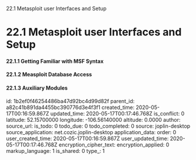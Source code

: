 22.1 Metasploit user Interfaces and Setup

# 22.1 Metasploit user Interfaces and Setup
#### 22.1.1 Getting Familiar with MSF Syntax
#### 22.1.2 Measploit Database Access
#### 22.1.3 Auxiliary Modules


id: 1b2ef0f46254486ba47d92bc4d99d82f
parent_id: a82c41b891da4455bc390776d3e4f3f1
created_time: 2020-05-17T00:16:59.867Z
updated_time: 2020-05-17T00:17:46.768Z
is_conflict: 0
latitude: 52.15700000
longitude: -106.56140000
altitude: 0.0000
author: 
source_url: 
is_todo: 0
todo_due: 0
todo_completed: 0
source: joplin-desktop
source_application: net.cozic.joplin-desktop
application_data: 
order: 0
user_created_time: 2020-05-17T00:16:59.867Z
user_updated_time: 2020-05-17T00:17:46.768Z
encryption_cipher_text: 
encryption_applied: 0
markup_language: 1
is_shared: 0
type_: 1